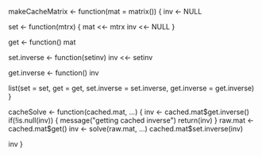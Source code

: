makeCacheMatrix <- function(mat = matrix()) {
  inv <- NULL

  set <- function(mtrx) {
    mat <<- mtrx
    inv <<- NULL
  }
  
  get <- function() mat
  
  set.inverse <- function(setinv) inv <<- setinv
  
  get.inverse <- function() inv
  
  list(set = set, get = get,
       set.inverse = set.inverse,
       get.inverse = get.inverse)
}


cacheSolve <- function(cached.mat, ...) {
  inv <- cached.mat$get.inverse()
  if(!is.null(inv)) {
    message("getting cached inverse")
    return(inv)
  }
  raw.mat <- cached.mat$get()
  inv <- solve(raw.mat, ...)
  cached.mat$set.inverse(inv)
  
  inv
}
